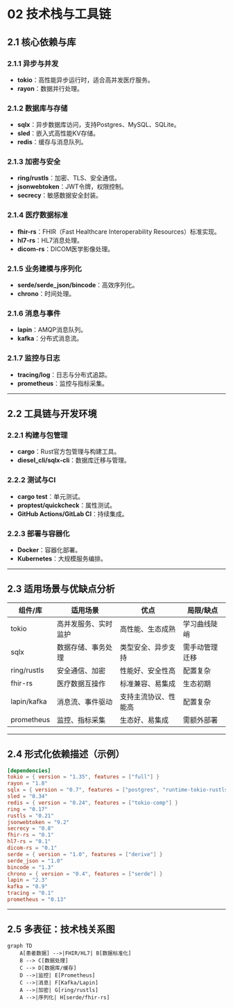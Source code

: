 # 02 技术栈与工具链

## 2.1 核心依赖与库

### 2.1.1 异步与并发

- **tokio**：高性能异步运行时，适合高并发医疗服务。
- **rayon**：数据并行处理。

### 2.1.2 数据库与存储

- **sqlx**：异步数据库访问，支持Postgres、MySQL、SQLite。
- **sled**：嵌入式高性能KV存储。
- **redis**：缓存与消息队列。

### 2.1.3 加密与安全

- **ring/rustls**：加密、TLS、安全通信。
- **jsonwebtoken**：JWT令牌，权限控制。
- **secrecy**：敏感数据安全封装。

### 2.1.4 医疗数据标准

- **fhir-rs**：FHIR（Fast Healthcare Interoperability Resources）标准实现。
- **hl7-rs**：HL7消息处理。
- **dicom-rs**：DICOM医学影像处理。

### 2.1.5 业务建模与序列化

- **serde/serde_json/bincode**：高效序列化。
- **chrono**：时间处理。

### 2.1.6 消息与事件

- **lapin**：AMQP消息队列。
- **kafka**：分布式消息流。

### 2.1.7 监控与日志

- **tracing/log**：日志与分布式追踪。
- **prometheus**：监控与指标采集。

---

## 2.2 工具链与开发环境

### 2.2.1 构建与包管理

- **cargo**：Rust官方包管理与构建工具。
- **diesel_cli/sqlx-cli**：数据库迁移与管理。

### 2.2.2 测试与CI

- **cargo test**：单元测试。
- **proptest/quickcheck**：属性测试。
- **GitHub Actions/GitLab CI**：持续集成。

### 2.2.3 部署与容器化

- **Docker**：容器化部署。
- **Kubernetes**：大规模服务编排。

---

## 2.3 适用场景与优缺点分析

| 组件/库         | 适用场景                   | 优点                   | 局限/缺点           |
|----------------|--------------------------|----------------------|--------------------|
| tokio          | 高并发服务、实时监护       | 高性能、生态成熟        | 学习曲线陡峭        |
| sqlx           | 数据存储、事务处理         | 类型安全、异步支持      | 需手动管理迁移      |
| ring/rustls    | 安全通信、加密             | 性能好、安全性高        | 配置复杂            |
| fhir-rs        | 医疗数据互操作             | 标准兼容、易集成        | 生态初期            |
| lapin/kafka    | 消息流、事件驱动           | 支持主流协议、性能高    | 配置复杂             |
| prometheus     | 监控、指标采集             | 生态好、易集成         | 需额外部署           |

---

## 2.4 形式化依赖描述（示例）

```toml
[dependencies]
tokio = { version = "1.35", features = ["full"] }
rayon = "1.8"
sqlx = { version = "0.7", features = ["postgres", "runtime-tokio-rustls"] }
sled = "0.34"
redis = { version = "0.24", features = ["tokio-comp"] }
ring = "0.17"
rustls = "0.21"
jsonwebtoken = "9.2"
secrecy = "0.8"
fhir-rs = "0.1"
hl7-rs = "0.1"
dicom-rs = "0.1"
serde = { version = "1.0", features = ["derive"] }
serde_json = "1.0"
bincode = "1.3"
chrono = { version = "0.4", features = ["serde"] }
lapin = "2.3"
kafka = "0.9"
tracing = "0.1"
prometheus = "0.13"
```

---

## 2.5 多表征：技术栈关系图

```mermaid
graph TD
    A[患者数据] -->|FHIR/HL7| B[数据标准化]
    B --> C[数据处理]
    C --> D[数据库/缓存]
    D -->|监控| E[Prometheus]
    C -->|消息| F[Kafka/Lapin]
    A -->|加密| G[ring/rustls]
    A -->|序列化| H[serde/fhir-rs]
```
